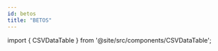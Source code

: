```yaml
---
id: betos
title: "BETOS"
---
```


import { CSVDataTable } from '@site/src/components/CSVDataTable';


